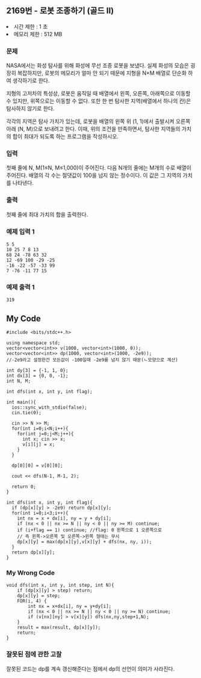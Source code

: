 ## 2169번 - 로봇 조종하기 (골드 II)
<li>시간 제한 : 1 초</li>
<li>메모리 제한 : 512 MB</li>

### 문제
NASA에서는 화성 탐사를 위해 화성에 무선 조종 로봇을 보냈다. 실제 화성의 모습은 굉장히 복잡하지만, 로봇의 메모리가 얼마 안 되기 때문에 지형을 N×M 배열로 단순화 하여 생각하기로 한다.<br>

지형의 고저차의 특성상, 로봇은 움직일 때 배열에서 왼쪽, 오른쪽, 아래쪽으로 이동할 수 있지만, 위쪽으로는 이동할 수 없다. 또한 한 번 탐사한 지역(배열에서 하나의 칸)은 탐사하지 않기로 한다.<br>

각각의 지역은 탐사 가치가 있는데, 로봇을 배열의 왼쪽 위 (1, 1)에서 출발시켜 오른쪽 아래 (N, M)으로 보내려고 한다. 이때, 위의 조건을 만족하면서, 탐사한 지역들의 가치의 합이 최대가 되도록 하는 프로그램을 작성하시오.

### 입력
첫째 줄에 N, M(1≤N, M≤1,000)이 주어진다. 다음 N개의 줄에는 M개의 수로 배열이 주어진다. 배열의 각 수는 절댓값이 100을 넘지 않는 정수이다. 이 값은 그 지역의 가치를 나타낸다.

### 출력
첫째 줄에 최대 가치의 합을 출력한다.

### 예제 입력 1
```
5 5
10 25 7 8 13
68 24 -78 63 32
12 -69 100 -29 -25
-16 -22 -57 -33 99
7 -76 -11 77 15
```
### 예제 출력 1
```
319
```

## My Code 
```
#include <bits/stdc++.h>

using namespace std;
vector<vector<int>> v(1000, vector<int>(1000, 0));
vector<vector<int>> dp(1000, vector<int>(1000, -2e9));
//-2e9라고 설정한건 모든값이 -100일때 -2e9를 넘지 않기 때문(ㄴ모양으로 계산)

int dy[3] = {-1, 1, 0};
int dx[3] = {0, 0, -1};
int N, M;

int dfs(int x, int y, int flag);

int main(){
  ios::sync_with_stdio(false);
  cin.tie(0);
  
  cin >> N >> M;
  for(int i=0;i<N;i++){
    for(int j=0;j<M;j++){
      int x; cin >> x;
      v[i][j] = x;
    }
  }
  
  dp[0][0] = v[0][0];

  cout << dfs(N-1, M-1, 2);

  return 0;
}

int dfs(int x, int y, int flag){
  if (dp[x][y] > -2e9) return dp[x][y];
  for(int i=0;i<3;i++){
    int nx = x + dx[i], ny = y + dy[i];
    if (nx < 0 || nx >= N || ny < 0 || ny >= M) continue;
    if (i+flag == 1) continue; //flag: 0 왼쪽으로 1 오른쪽으로
    // 즉 왼쪽->오른쪽 및 오른쪽->왼쪽 형태는 무시
    dp[x][y] = max(dp[x][y],v[x][y] + dfs(nx, ny, i));
  }
  return dp[x][y];
}
```

### My Wrong Code 
```
void dfs(int x, int y, int step, int N){
    if (dp[x][y] > step) return;
    dp[x][y] = step;
    FOR(i, 4) {
        int nx = x+dx[i], ny = y+dy[i];
        if (nx < 0 || nx >= N || ny < 0 || ny >= N) continue;
        if (v[nx][ny] > v[x][y]) dfs(nx,ny,step+1,N);
    }
    result = max(result, dp[x][y]);
    return;
}
```

### 잘못된 점에 관한 고찰
잘못된 코드는 dp를 계속 갱신해준다는 점에서 dp의 선언이 의미가 사라진다.
